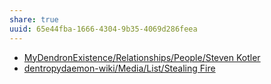 ```yaml
---
share: true
uuid: 65e44fba-1666-4304-9b35-4069d286feea
---
```

* [MyDendronExistence/Relationships/People/Steven Kotler](/undefined)
* [dentropydaemon-wiki/Media/List/Stealing Fire](/undefined)
